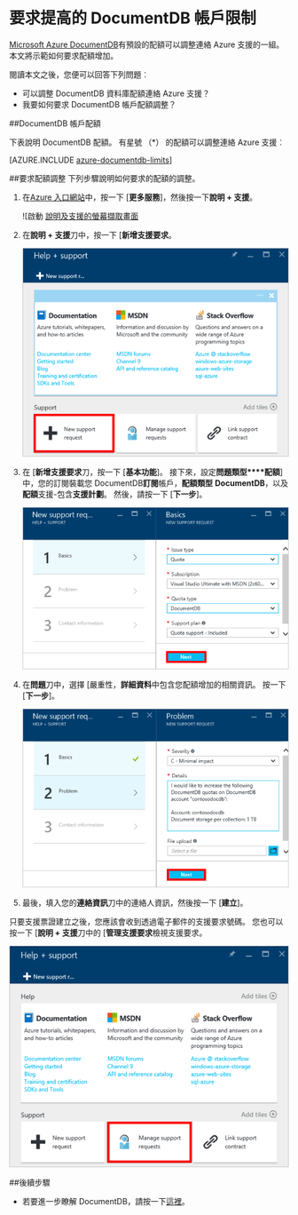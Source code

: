 <properties
    pageTitle="要求增加 DocumentDB 帳戶配額 |Microsoft Azure"
    description="瞭解如何要求 DocumentDB 資料庫配額，例如文件儲存及處理量，每個集合調整。"
    services="documentdb"
    authors="AndrewHoh"
    manager="jhubbard"
    editor="monicar"
    documentationCenter=""/>

<tags
    ms.service="documentdb"
    ms.workload="data-services"
    ms.tgt_pltfrm="na"
    ms.devlang="na"
    ms.topic="article"
    ms.date="08/25/2016"
    ms.author="anhoh"/>

# <a name="request-increased-documentdb-account-limits"></a>要求提高的 DocumentDB 帳戶限制

[Microsoft Azure DocumentDB](https://azure.microsoft.com/services/documentdb/)有預設的配額可以調整連絡 Azure 支援的一組。  本文將示範如何要求配額增加。

閱讀本文之後，您便可以回答下列問題︰  

-   可以調整 DocumentDB 資料庫配額連絡 Azure 支援？
-   我要如何要求 DocumentDB 帳戶配額調整？

##<a id="Quotas"></a>DocumentDB 帳戶配額

下表說明 DocumentDB 配額。 有星號 （*） 的配額可以調整連絡 Azure 支援︰

[AZURE.INCLUDE [azure-documentdb-limits](../../includes/azure-documentdb-limits.md)]


##<a id="RequestQuotaIncrease"></a>要求配額調整
下列步驟說明如何要求的配額的調整。

1. 在[Azure 入口網站](https://portal.azure.com)中，按一下 [**更多服務**]，然後按一下**說明 + 支援**。

    ![啟動 [說明及支援的螢幕擷取畫面](media/documentdb-increase-limits/helpsupport.png)

2. 在**說明 + 支援**刀中，按一下 [**新增支援要求**。

    ![建立支援票證的螢幕擷取畫面](media/documentdb-increase-limits/getsupport.png)

3. 在 [**新增支援要求**刀，按一下 [**基本功能**]。 接下來，設定**問題類型****配額**] 中，您的訂閱裝載您 DocumentDB**訂閱**帳戶，**配額類型** **DocumentDB**，以及**配額**支援-包含**支援計劃**。 然後，請按一下 [**下一步**]。

    ![支援票證要求類型的螢幕擷取畫面](media/documentdb-increase-limits/supportrequest1.png)

4. 在**問題**刀中，選擇 [嚴重性，**詳細資料**中包含您配額增加的相關資訊。 按一下 [**下一步**]。

    ![支援票證訂閱選擇器的螢幕擷取畫面](media/documentdb-increase-limits/supportrequest2.png)

5. 最後，填入您的**連絡資訊**刀中的連絡人資訊，然後按一下 [**建立**]。

只要支援票證建立之後，您應該會收到透過電子郵件的支援要求號碼。  您也可以按一下 [**說明 + 支援**刀中的 [**管理支援要求**檢視支援要求。

![支援要求刀的螢幕擷取畫面](media/documentdb-increase-limits/supportrequest4.png)


##<a name="NextSteps"></a>後續步驟
- 若要進一步瞭解 DocumentDB，請按一下[這裡](http://azure.com/docdb)。
